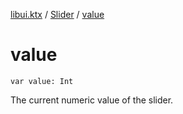 [libui.ktx](../README.md) / [Slider](README.md) / [value](value.md)

# value

`var value: Int`

The current numeric value of the slider.
